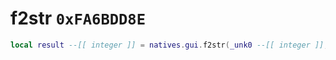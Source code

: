 # f2str `0xFA6BDD8E`

```lua
local result --[[ integer ]] = natives.gui.f2str(_unk0 --[[ integer ]], _unk1 --[[ integer ]], _unk2 --[[ integer ]])
```